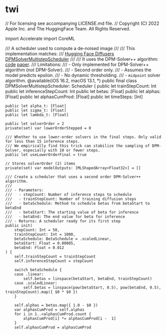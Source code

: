 # twi
// For licensing see accompanying LICENSE.md file.
// Copyright (C) 2022 Apple Inc. and The HuggingFace Team. All Rights Reserved.

import Accelerate
import CoreML

/// A scheduler used to compute a de-noised image
///
///  This implementation matches:
///  [Hugging Face Diffusers DPMSolverMultistepScheduler](https://github.com/huggingface/diffusers/blob/main/src/diffusers/schedulers/scheduling_dpmsolver_multistep.py)
///
/// It uses the DPM-Solver++ algorithm: [code](https://github.com/LuChengTHU/dpm-solver) [paper](https://arxiv.org/abs/2211.01095).
/// Limitations:
///  - Only implemented for DPM-Solver++ algorithm (not DPM-Solver).
///  - Second order only.
///  - Assumes the model predicts epsilon.
///  - No dynamic thresholding.
///  - `midpoint` solver algorithm.
@available(iOS 16.2, macOS 13.1, *)
public final class DPMSolverMultistepScheduler: Scheduler {
    public let trainStepCount: Int
    public let inferenceStepCount: Int
    public let betas: [Float]
    public let alphas: [Float]
    public let alphasCumProd: [Float]
    public let timeSteps: [Int]

    public let alpha_t: [Float]
    public let sigma_t: [Float]
    public let lambda_t: [Float]
    
    public let solverOrder = 2
    private(set) var lowerOrderStepped = 0
    
    /// Whether to use lower-order solvers in the final steps. Only valid for less than 15 inference steps.
    /// We empirically find this trick can stabilize the sampling of DPM-Solver, especially with 10 or fewer steps.
    public let useLowerOrderFinal = true
    
    // Stores solverOrder (2) items
    private(set) var modelOutputs: [MLShapedArray<Float32>] = []

    /// Create a scheduler that uses a second order DPM-Solver++ algorithm.
    ///
    /// - Parameters:
    ///   - stepCount: Number of inference steps to schedule
    ///   - trainStepCount: Number of training diffusion steps
    ///   - betaSchedule: Method to schedule betas from betaStart to betaEnd
    ///   - betaStart: The starting value of beta for inference
    ///   - betaEnd: The end value for beta for inference
    /// - Returns: A scheduler ready for its first step
    public init(
        stepCount: Int = 50,
        trainStepCount: Int = 1000,
        betaSchedule: BetaSchedule = .scaledLinear,
        betaStart: Float = 0.00085,
        betaEnd: Float = 0.012
    ) {
        self.trainStepCount = trainStepCount
        self.inferenceStepCount = stepCount
        
        switch betaSchedule {
        case .linear:
            self.betas = linspace(betaStart, betaEnd, trainStepCount)
        case .scaledLinear:
            self.betas = linspace(pow(betaStart, 0.5), pow(betaEnd, 0.5), trainStepCount).map({ $0 * $0 })
        }
        
        self.alphas = betas.map({ 1.0 - $0 })
        var alphasCumProd = self.alphas
        for i in 1..<alphasCumProd.count {
            alphasCumProd[i] *= alphasCumProd[i -  1]
        }
        self.alphasCumProd = alphasCumProd
